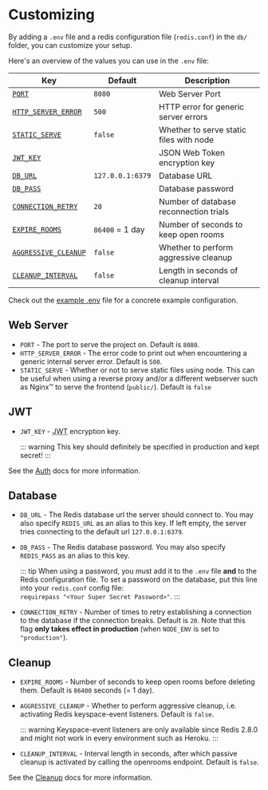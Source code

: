 # Customizing

By adding a `.env` file and a redis configuration file (`redis.conf`) in the
`db/` folder, you can customize your setup.

Here's an overview of the values you can use in the `.env` file:

| Key                                | Default          | Description                             |
| ---------------------------------- | ---------------- | --------------------------------------- |
| [`PORT`](#web-server)              | `8080`           | Web Server Port                         |
| [`HTTP_SERVER_ERROR`](#web-server) | `500`            | HTTP error for generic server errors    |
| [`STATIC_SERVE`](#web-server)      | `false`          | Whether to serve static files with node |
| [`JWT_KEY`](#jwt)                  |                  | JSON Web Token encryption key           |
| [`DB_URL`](#database)              | `127.0.0.1:6379` | Database URL                            |
| [`DB_PASS`](#database)             |                  | Database password                       |
| [`CONNECTION_RETRY`](#database)    | `20`             | Number of database reconnection trials  |
| [`EXPIRE_ROOMS`](#cleanup)         | `86400` = 1 day  | Number of seconds to keep open rooms    |
| [`AGGRESSIVE_CLEANUP`](#cleanup)   | `false`          | Whether to perform aggressive cleanup   |
| [`CLEANUP_INTERVAL`](#cleanup)     | `false`          | Length in seconds of cleanup interval   |

Check out the
[example .env](https://github.com/umcconnell/destroyer2/blob/master/.env.example)
file for a concrete example configuration.

## Web Server

-   `PORT` - The port to serve the project on. Default is `8080`.
-   `HTTP_SERVER_ERROR` - The error code to print out when encountering a
    generic internal server error. Default is `500`.
-   `STATIC_SERVE` - Whether or not to serve static files using node. This can
    be useful when using a reverse proxy and/or a different webserver such as
    Nginx™ to serve the frontend (`public/`). Default is `false`

## JWT

-   `JWT_KEY` - <abbr title="JSON Web Token">JWT</abbr> encryption key.

    ::: warning
    This key should definitely be specified in production and kept secret!
    :::

See the [Auth](/docs/auth) docs for more information.

## Database

-   `DB_URL` - The Redis database url the server should connect to. You may also
    specify `REDIS_URL` as an alias to this key. If left empty, the server tries
    connecting to the default url `127.0.0.1:6379`.
-   `DB_PASS` - The Redis database password. You may also specify `REDIS_PASS`
    as an alias to this key.

    ::: tip
    When using a password, you must add it to the `.env` file **and** to the
    Redis configuration file. To set a password on the database, put this line
    into your `redis.conf` config file:  
    `requirepass "<Your Super Secret Password>"`.
    :::

-   `CONNECTION_RETRY` - Number of times to retry establishing a connection to
    the database if the connection breaks. Default is `20`. Note that this
    flag **only takes effect in production** (when `NODE_ENV` is set to
    `"production"`).

## Cleanup

-   `EXPIRE_ROOMS` - Number of seconds to keep open rooms before deleting them.
    Default is `86400` seconds (= 1 day).

-   `AGGRESSIVE_CLEANUP` - Whether to perform aggressive cleanup, i.e.
    activating Redis keyspace-event listeners. Default is `false`.

    ::: warning
    Keyspace-event listeners are only available since Redis 2.8.0 and might not
    work in every environment such as Heroku.
    :::

-   `CLEANUP_INTERVAL` - Interval length in seconds, after which passive cleanup
    is activated by calling the openrooms endpoint. Default is `false`.

See the [Cleanup](/docs/cleanup) docs for more information.
